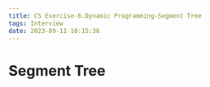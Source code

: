```yaml
---
title: CS Exercise-6.Dynamic Programming-Segment Tree
tags: Interview
date: 2023-09-11 10:15:38
---
```


# Segment Tree
